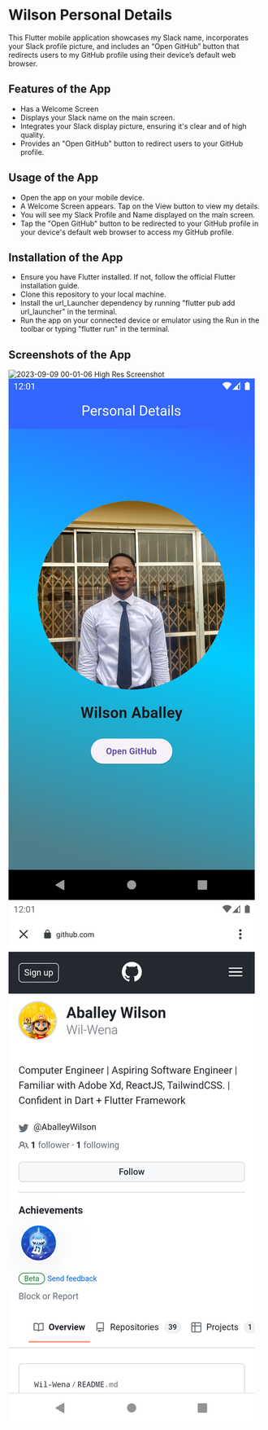 # Wilson Personal Details

This Flutter mobile application showcases my Slack name, incorporates your Slack profile picture, and includes an “Open GitHub” button that redirects users to my GitHub profile using their device’s default web browser.

## Features of the App

- Has a Welcome Screen
- Displays your Slack name on the main screen.
- Integrates your Slack display picture, ensuring it's clear and of high quality.
- Provides an "Open GitHub" button to redirect users to your GitHub profile.

## Usage of the App
- Open the app on your mobile device.
- A Welcome Screen appears. Tap on the View button to view my details.
- You will see my Slack Profile and Name displayed on the main screen.
- Tap the "Open GitHub" button to be redirected to your GitHub profile in your device's default web browser to access my GitHub profile.

## Installation of the App
- Ensure you have Flutter installed. If not, follow the official Flutter installation guide.
- Clone this repository to your local machine.
- Install the url_Launcher dependency by running "flutter pub add url_launcher" in the terminal.
- Run the app on your connected device or emulator using the Run in the toolbar or typing "flutter run" in the terminal.


## Screenshots of the App
![2023-09-09 00-01-06 High Res Screenshot](https://github.com/Wil-Wena/personal_details/assets/73749082/353ffb80-4147-4d6f-8d3c-ff2d31c033cd)
![2023-09-09 00-01-06 High Res Screenshot](https://github.com/Wil-Wena/personal_details/blob/main/assets/main_screen.png)
![2023-09-09 00-01-06 High Res Screenshot](https://github.com/Wil-Wena/personal_details/blob/main/assets/github_page.png)


